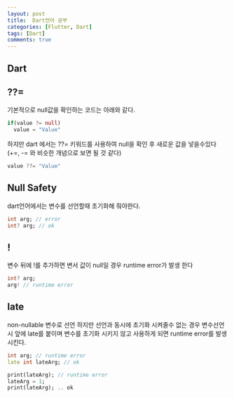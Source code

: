 ```yaml
---
layout: post
title:  Dart언어 공부
categories: [Flutter, Dart]
tags: [Dart]
comments: true 
---
```


Dart
------

??=
-----
기본적으로 null값을 확인하는 코드는 아래와 같다.

```dart
if(value ?= null)
  value = "Value"
```
하지만 dart 에서는 ??= 키워드를 사용하여 null을 확인 후 새로운 값을 넣을수있다 (+=, -= 와 비슷한 개념으로 보면 될 것 같다)

```dart
value ??= "Value"
```

Null Safety
------------
dart언어에서는 변수를 선언할때 초기화해 줘야한다.

```dart
int arg; // error
int? arg; // ok
```

## !
변수 뒤에 !를 추가하면 변서 값이 null일 경우 runtime error가 발생 한다

```dart
int? arg;
arg! // runtime error
```

## late
non-nullable 변수로 선언 하지만 선언과 동시에 초기화 시켜줄수 없는 경우 변수선언 시 앞에 late를 붙이며 변수를 초기화 시키지 않고 사용하게 되면 runtime error를 발생 시킨다.
```dart
int arg; // runtime error
late int lateArg; // ok

print(lateArg); // runtime error
lateArg = 1;
print(lateArg); .. ok
```
